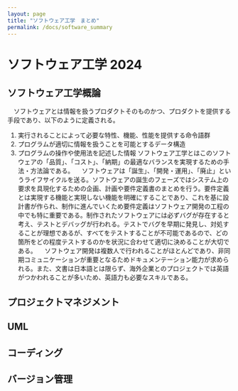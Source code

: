```yaml
---
layout: page
title: "ソフトウェア工学　まとめ"
permalink: /docs/software_summary
---
```


# ソフトウェア工学 2024

## ソフトウェア工学概論
　ソフトウェアとは情報を扱うプロダクトそのものかつ、プロダクトを提供する手段であり、以下のように定義される。
1. 実行されることによって必要な特性、機能、性能を提供する命令語群
2. プログラムが適切に情報を扱うことを可能とするデータ構造
3. プログラムの操作や使用法を記述した情報
ソフトウェア工学とはこのソフトウェアの「品質」、「コスト」、「納期」の最適なバランスを実現するための手法・方法論である。
　ソフトウェアは「誕生」、「開発・運用」、「廃止」というライフサイクルを送る。ソフトウェアの誕生のフェーズではシステム上の要求を具現化するための企画、計画や要件定義書のまとめを行う。要件定義とは実現する機能と実現しない機能を明確にすることであり、これを基に設計書が作られ、制作に進んでいくため要件定義はソフトウェア開発の工程の中でも特に重要である。制作されたソフトウェアには必ずバグが存在すると考え、テストとデバッグが行われる。テストでバグを早期に発見し、対処することが理想であるが、すべてをテストすることが不可能であるので、どの箇所をどの程度テストするのかを状況に合わせて適切に決めることが大切である。
　ソフトウェア開発は複数人で行われることがほとんどであり、非同期コミュニケーションが重要となるためドキュメンテーション能力が求められる。また、文書は日本語とは限らず、海外企業とのプロジェクトでは英語がつかわれることが多いため、英語力も必要なスキルである。
## プロジェクトマネジメント

## UML

## コーディング

## バージョン管理
 